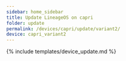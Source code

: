 ```yaml
---
sidebar: home_sidebar
title: Update LineageOS on capri
folder: update
permalink: /devices/capri/update/variant2/
device: capri_variant2
---
```

{% include templates/device_update.md %}
